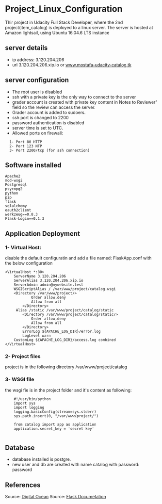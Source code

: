# Project_Linux_Configuration
Thir project in Udacity Full Stack Developer, where the 2nd project(item_catalog) is deployed to a linux server.
The server is hosted at Amazon lightsail, using Ubuntu 16.04.6 LTS instance

## server details
* ip address: 3.120.204.206
* url 3.120.204.206.xip.io or www.mostafa-udacity-catalog.tk

## server configuration
* The root user is disabled
* ssh with a private key is the only way to connect to the server
* grader account is created with private key content in Notes to Reviewer" field so the review can access the server.
* Grader account is added to sudoers.
* ssh port is changed to 2200
* password authentication is disabled
* server time is set to UTC.
* Allowed ports on firewall:
```
  1- Port 80 HTTP
  2- Port 123 NTP
  3- Port 2200/tcp (for ssh connection)
```
  
## Software installed
```
Apache2
mod-wsgi
Postgresql
psycopg2
python
pip
flask
sqlalchemy
oauth2client
werkzeug==0.8.3
Flask-Login==0.1.3
```

## Application Deployment

### 1- Virtual Host:
disable the default configuratin and add a file named: FlaskApp.conf with the below configuration
```
<VirtualHost *:80>
	ServerName 3.120.204.206
	ServerAlias 3.120.204.206.xip.io
	ServerAdmin admin@mywebsite.test
	WSGIScriptAlias / /var/www/project/catalog.wsgi
   	<Directory /var/www/project/>
        	Order allow,deny
        	Allow from all
    	</Directory>
   	 Alias /static /var/www/project/catalog/static
    	<Directory /var/www/project/catalog/static/>
        	Order allow,deny
        	Allow from all
    	</Directory>
    	ErrorLog ${APACHE_LOG_DIR}/error.log
    	LogLevel warn
	CustomLog ${APACHE_LOG_DIR}/access.log combined
</VirtualHost>

```
### 2- Project files
project is in the following  directory /var/www/project/catalog

### 3- WSGI file

the wsgi fie is in the project folder and it's content as following:
```
	#!/usr/bin/python
	import sys
	import logging
	logging.basicConfig(stream=sys.stderr)
	sys.path.insert(0, "/var/www/project/")

	from catalog import app as application
	application.secret_key = 'secret key'
	
```

## Database

* database installed is postgre.
* new user and db are created with name catalog with password: password


## References

Source: [Digital Ocean](https://www.digitalocean.com/community/tutorials/how-to-deploy-a-flask-application-on-an-ubuntu-vps)
Source: [Flask Documetation](http://flask.pocoo.org/docs/1.0/deploying/mod_wsgi/)
